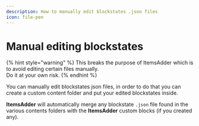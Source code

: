 ```yaml
---
description: How to manually edit blockstates .json files
icon: file-pen
---
```


# Manual editing blockstates

{% hint style="warning" %}
This breaks the purpose of ItemsAdder which is to avoid editing certain files manually.\
Do it at your own risk.
{% endhint %}

You can manually edit blockstates json files, in order to do that you can create a custom content folder and put your edited blockstates inside.

**ItemsAdder** will automatically merge any blockstate `.json` file found in the various contents folders with the **ItemsAdder** custom blocks (if you created any).

